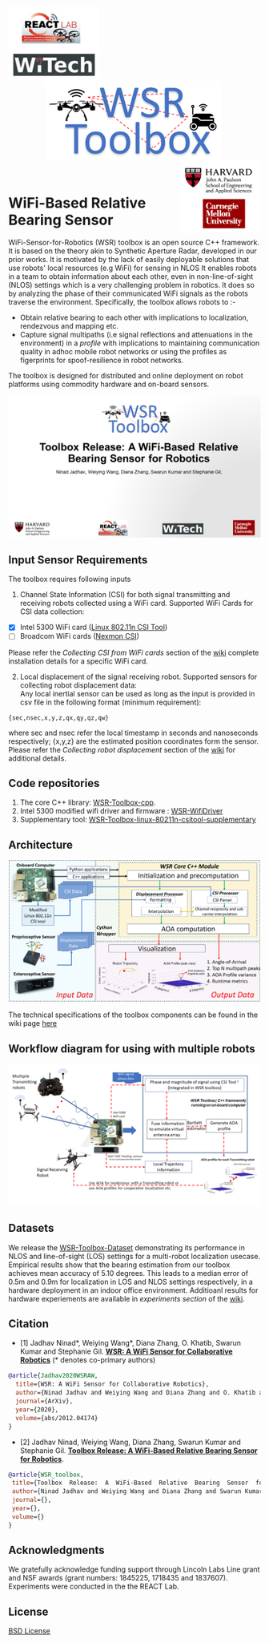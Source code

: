 <div align="center">
  <a href="https://react.seas.harvard.edu//">
    <img align="left" src="figs/lab_logo.png" width="180" alt="REACT Lab and WiTech Lab">
  </a>
  <a href="https://react.seas.harvard.edu/communication-sensor">
    <img align="center" src="figs/toolbox_logo.png" width="350" alt="WSR Toolbox">
  </a>
  <a href="https://www.seas.harvard.edu/">
    <img align="right" src="figs/univ_logo.png" width="160" alt="SEAS Harvard and CMU">
  </a>
</div>
<p>&nbsp;</p>

# WiFi-Based  Relative  Bearing  Sensor

WiFi-Sensor-for-Robotics (WSR) toolbox is an open source C++ framework. It is based on the theory akin to Synthetic Aperture Radar, developed in our prior works. It is motivated by the lack of easily deployable solutions that use robots' local resources (e.g WiFi) for sensing in NLOS It enables robots in a team to obtain information about each other, even in non-line-of-sight (NLOS) settings which is a very challenging problem in robotics. It does so by analyzing the phase of their communicated WiFi signals as the robots traverse the environment. Specifically, the toolbox allows robots to :-

* Obtain relative bearing to each other with implications to localization, rendezvous and mapping etc.
* Capture signal multipaths (i.e signal reflections and attenuations in the environment) in a *profile* with implications to maintaining communication quality in adhoc mobile robot networks or using the profiles as figerprints for spoof-resilience in robot networks.     

The toolbox is designed for distributed and online deployment on robot platforms using commodity hardware and on-board sensors. 

![Paper](figs/Paper_logo.png)

<!-- ### AOA profile obtained using 3D robot motion
<div align="center">
  <img align="left" src="figs/drone_3D_motion.gif" width="250" alt="drone Trajectory">
  <img align="center" src="figs/sample_3D_traj.png" width="250" alt="traj plot">
  <img align="right" src="figs/sample_profile.png" width="220" alt="aoa profile">
</div>
<p>&nbsp;</p> -->

## Input Sensor Requirements

The toolbox requires following inputs
1. Channel State Information (CSI) for both signal transmitting and receiving robots collected using a WiFi card. Supported WiFi Cards for CSI data collection:<br />
- [x] Intel 5300 WiFi card ([Linux 802.11n CSI Tool](http://dhalperi.github.io/linux-80211n-csitool/))
- [ ] Broadcom WiFi cards ([Nexmon CSI](https://github.com/seemoo-lab/nexmon_csi))

Please refer the *Collecting CSI from WiFi cards* section of the [wiki](https://github.com/Harvard-REACT/WSR-Toolbox/wiki) complete installation details for a specific WiFi card.

2. Local displacement of the signal receiving robot. Supported sensors for collecting robot displacement data:<br />
Any local inertial sensor can be used as long as the input is provided in csv file in the following format (minimum requirement):
```
{sec,nsec,x,y,z,qx,qy,qz,qw}
``` 
where sec and nsec refer the local timestamp in seconds and nanoseconds respectively; {x,y,z} are the estimated position coordinates form the sensor. Please refer the *Collecting robot displacement* section of the [wiki](https://github.com/Harvard-REACT/WSR-Toolbox/wiki) for additional details.

## Code repositories
1. The core C++ library: [WSR-Toolbox-cpp](https://github.com/Harvard-REACT/WSR-Toolbox-cpp). 
2. Intel 5300 modified wifi driver and firmware : [WSR-WifiDriver](https://github.com/Harvard-REACT/WSR-WifiDriver)
3. Supplementary tool: [WSR-Toolbox-linux-80211n-csitool-supplementary](https://github.com/Harvard-REACT/WSR-Toolbox-linux-80211n-csitool-supplementary)


## Architecture

![Arch](figs/system_architecture.png)

The technical specifications of the toolbox components can be found in the wiki page [here](https://github.com/Harvard-REACT/WSR-Toolbox/wiki/System-Architecture)


## Workflow diagram for using with multiple robots

![Arch](figs/toolbox_workflow.png)


## Datasets
We release the [WSR-Toolbox-Dataset](https://github.com/Harvard-REACT/WSR-Toolbox-Dataset) demonstrating its performance in NLOS and line-of-sight (LOS) settings for a multi-robot localization usecase. Empirical results show that the bearing estimation from our toolbox achieves mean accuracy of 5.10 degrees. This leads to a median error of 0.5m and 0.9m for localization in LOS and NLOS settings respectively, in a hardware deployment in an indoor office environment. Additioanl results for hardware experiements are available in *experiments section* of the [wiki](https://github.com/Harvard-REACT/WSR-Toolbox/wiki#experiment-results).  


## Citation
- [1] Jadhav Ninad*, Weiying Wang*, Diana Zhang, O. Khatib, Swarun Kumar and Stephanie Gil. [**WSR: A WiFi Sensor for Collaborative Robotics**](https://arxiv.org/abs/2012.04174) (* denotes co-primary authors)

```bibtex
@article{Jadhav2020WSRAW,
  title={WSR: A WiFi Sensor for Collaborative Robotics},
  author={Ninad Jadhav and Weiying Wang and Diana Zhang and O. Khatib and Swarun Kumar and Stephanie Gil},
  journal={ArXiv},
  year={2020},
  volume={abs/2012.04174}
}
```

- [2] Jadhav Ninad, Weiying Wang, Diana Zhang, Swarun Kumar and Stephanie Gil. [**Toolbox  Release:  A  WiFi-Based  Relative  Bearing  Sensor  for  Robotics**]().
 
 ```bibtex
@article{WSR_toolbox,
  title={Toolbox  Release:  A  WiFi-Based  Relative  Bearing  Sensor  for  Robotics},
  author={Ninad Jadhav and Weiying Wang and Diana Zhang and Swarun Kumar and Stephanie Gil},
  journal={},
  year={},
  volume={}
}
```

## Acknowledgments
We gratefully acknowledge funding support through Lincoln Labs Line grant and NSF awards (grant numbers: 1845225, 1718435 and 1837607). Experiments were conducted in the the REACT Lab.

## License
[BSD License](LICENSE.BSD)